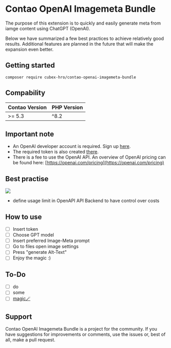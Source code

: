 # Contao OpenAI Imagemeta Bundle

The purpose of this extension is to quickly and easily generate meta from iamge content using ChatGPT (OpenAI).

Below we have summarized a few best practices to achieve relatively good results.
Additional features are planned in the future that will make the expansion even better.

## Getting started


```
composer require cubex-hro/contao-openai-imagemeta-bundle
```

## Compability

| Contao Version | PHP Version |
|----------------|-------------|
| \>= 5.3        | ^8.2        |


## Important note

- An OpenAI developer account is required. Sign up [here](https://platform.openai.com/signup). 
- The required token is also created [there](https://platform.openai.com/account/api-keys).
- There is a fee to use the OpenAI API. An overview of OpenAI pricing can be found here: [https://openai.com/pricing](https://openai.com/pricing)

## Best practise

![](docs/settings.png)

- define usage limit in OpenAPI API Backend to have control over costs


## How to use

- [ ] Insert token
- [ ] Choose GPT model
- [ ] Insert preferred Image-Meta prompt
- [ ] Go to files open image settings
- [ ] Press "generate Alt-Text"
- [ ] Enjoy the magic :)

## To-Do

- [ ] do
- [ ] some
- [ ] [magic🪄](https://media.tenor.com/IOEsG9ldvhAAAAAd/mr-bean.gif)

## Support
Contao OpenAI Imagemeta Bundle is a project for the community. If you have suggestions for improvements or comments, use the issues or, best of all, make a pull request.